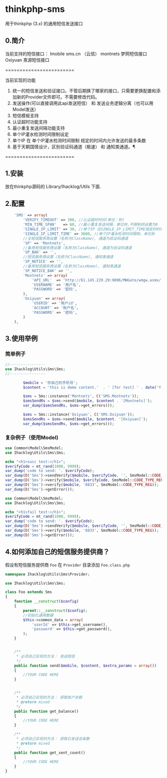 # thinkphp-sms
用于thinkphp (3.x) 的通用短信发送接口

## 0.简介
当前支持的短信接口：
lmobile
sms.cn （云信）
montnets 梦网短信接口
Oxiyuan 熹源短信接口

========================

当前实现的功能
1. 统一的短信发送和验证接口。不管后期换了哪家的接口，只需要更换配置和添加新的Provider文件即可。不需要修改代码。
2. 发送操作(可以直接调用此api发送短信） 和 发送业务逻辑分离（也可以用Model发送）
3. 短信模板支持
4. 认证超时功能支持
5. 最小重复发送间隔功能支持
6. 单个IP灌水检测时间限制设定
7. 单个IP 在 单个IP灌水检测时间限制 规定的时间内允许发送的最多条数
8. 基于天朝国情设计，区别验证码通道（极速） 和 通知类通道。¶

========================

## 1.安装
放在thinkphp源码的
Library/Ihacklog/Utils 下面.

## 2.配置
```php
    'SMS' => array(
        'VERIFY_TIMEOUT' => 300, //认证超时时间(单位：秒)
        'MIN_TIME_SPAN'   => 60, //最小重复发送间隔，单位秒,不限制则设置为0
        'SINGLE_IP_LIMIT' => 30, //单个IP 在SINGLE_IP_LIMIT_TIME规定的时间内允许发送的最多条数,不限制则设置为0
        'SINGLE_IP_LIMIT_TIME' => 3600, //单个IP灌水检测时间限制，单位秒
        //主短信服务商设置（名称为ClassName), 通道为验证码通道
        'SP' => 'Montnets',
        //备用短信服务商设置（名称为ClassName), 通道为验证码通道
        'SP_BAK' => '',
        //短信服务商设置（名称为ClassName), 通知类通道
        'SP_NOTICE' => '',
        //备用短信服务商设置（名称为ClassName), 通知类通道
        'SP_NOTICE_BAK' => '',
        'Montnets' => array(
            'API_URL'  => 'http://61.145.229.29:9006/MWGate/wmgw.asmx/',
            'USERNAME' => '用户名',
            'PASSWORD' => '密码',
        ),
        'Oxiyuan' => array(
            'USERID' => '用户id',
            'ACCOUNT' => '账户名',
            'PASSWORD' => '密码',
        )
    ),
```

## 3.使用举例

### 简单例子
```php
//----------------
use Ihacklog\Utils\Sms\Sms;
//----------------

        $mobile = '你自己的手机号';
        $content = 'this is demo content.'  . ' [for test] ' . date('Y-m-d H:i:s');

        $sms = Sms::instance('Montnets', C('SMS.Montnets'));
        $smsSendRs = $sms->send($mobile, $content . '[Montnets]');
        var_dump($smsSendRs, $sms->get_errors());

        $sms = Sms::instance('Oxiyuan', C('SMS.Oxiyuan'));
        $smsSendRs = $sms->send($mobile, $content. '[Oxiyuan]');
        var_dump($smsSendRs, $sms->get_errors());
```


### 复杂例子（使用Model)
```php
use Common\Model\SmsModel;
use Ihacklog\Utils\Sms\Sms;

echo "<h1>succ test:</h1>";
$verifyCode = mt_rand(1000, 9999);
var_dump('code to send: '. $verifyCode);
var_dump(D('Sms')->sendVerify($mobile, $verifyCode, '', SmsModel::CODE_TYPE_REG, 'web'));
var_dump(D('Sms')->verify($mobile, $verifyCode, SmsModel::CODE_TYPE_REG));
var_dump(D('Sms')->verify($mobile, '8833', SmsModel::CODE_TYPE_REG));
var_dump(D('Sms')->getError());
```

```php
use Common\Model\SmsModel;
use Ihacklog\Utils\Sms\Sms;

echo "<h1>fail test:</h1>";
$verifyCode = mt_rand(1000, 9999);
var_dump('code to send: '. $verifyCode);
var_dump(D('Sms')->sendVerify($mobile, $verifyCode, '', SmsModel::CODE_TYPE_REG, 'web'));
var_dump(D('Sms')->verify($mobile, '8833', SmsModel::CODE_TYPE_REG));
var_dump(D('Sms')->getError());
```

## 4.如何添加自己的短信服务提供商？
假设有短信服务提供商 `Foo`
在 `Provider` 目录添加 `Foo.class.php`
```php
namespace Ihacklog\Utils\Sms\Provider;

use Ihacklog\Utils\Sms\Sms;

class Foo extends Sms
{
    function __construct($config)
    {
        parent::__construct($config);
        //初始化通用数据
        $this->common_data = array(
            'userId' => $this->get_username(),
            'password' => $this->get_password(),
        );
    }


    /**
     * 必须自己实现的方法： 发送短信
     */
    public function send($mobile, $content, $extra_params = array())
    {
        //YOUR CODE HERE
    }


    /**
     * 必须自己实现的方法： 获取账户余额
     * @return mixed
     */
    public function get_balance()
    {
        //YOUR CODE HERE
    }

    /**
     * 必须自己实现的方法： 获取已发送总条数
     * @return mixed
     */
    public function get_sent_count()
    {
        //YOUR CODE HERE
    }
}
```
